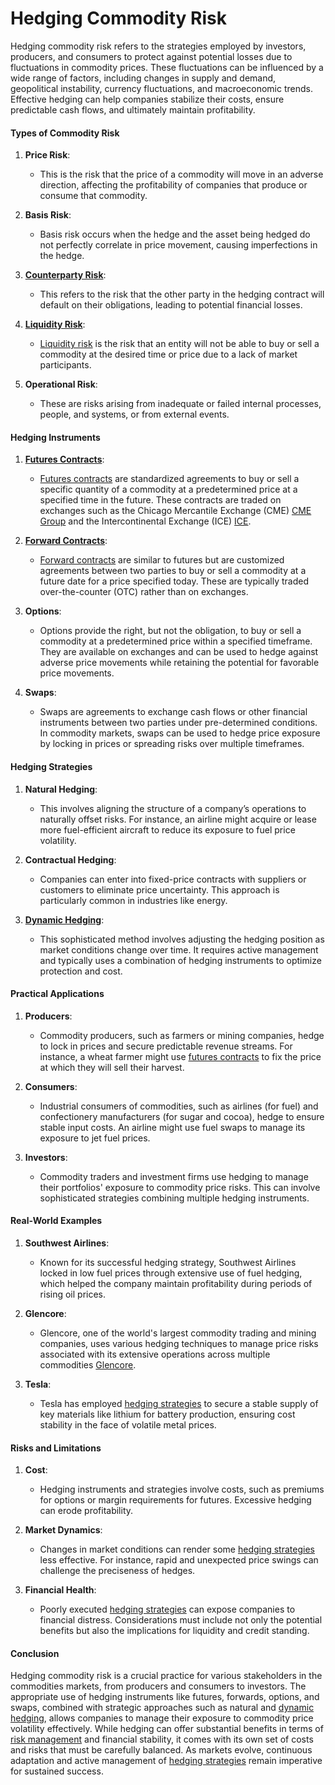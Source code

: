 # Hedging Commodity Risk

Hedging commodity risk refers to the strategies employed by investors, producers, and consumers to protect against potential losses due to fluctuations in commodity prices. These fluctuations can be influenced by a wide range of factors, including changes in supply and demand, geopolitical instability, currency fluctuations, and macroeconomic trends. Effective hedging can help companies stabilize their costs, ensure predictable cash flows, and ultimately maintain profitability.

#### Types of Commodity Risk

1. **Price Risk**:
   - This is the risk that the price of a commodity will move in an adverse direction, affecting the profitability of companies that produce or consume that commodity.

2. **Basis Risk**:
   - Basis risk occurs when the hedge and the asset being hedged do not perfectly correlate in price movement, causing imperfections in the hedge.

3. **[Counterparty Risk](../c/counterparty_risk.md)**:
   - This refers to the risk that the other party in the hedging contract will default on their obligations, leading to potential financial losses.

4. **[Liquidity Risk](../l/liquidity_risk.md)**:
   - [Liquidity risk](../l/liquidity_risk.md) is the risk that an entity will not be able to buy or sell a commodity at the desired time or price due to a lack of market participants.

5. **Operational Risk**:
   - These are risks arising from inadequate or failed internal processes, people, and systems, or from external events.

#### Hedging Instruments

1. **[Futures Contracts](../f/futures_contracts.md)**:
   - [Futures contracts](../f/futures_contracts.md) are standardized agreements to buy or sell a specific quantity of a commodity at a predetermined price at a specified time in the future. These contracts are traded on exchanges such as the Chicago Mercantile Exchange (CME) [CME Group](https://www.cmegroup.com/) and the Intercontinental Exchange (ICE) [ICE](https://www.theice.com/).

2. **[Forward Contracts](../f/forward_contracts.md)**:
   - [Forward contracts](../f/forward_contracts.md) are similar to futures but are customized agreements between two parties to buy or sell a commodity at a future date for a price specified today. These are typically traded over-the-counter (OTC) rather than on exchanges.

3. **Options**:
   - Options provide the right, but not the obligation, to buy or sell a commodity at a predetermined price within a specified timeframe. They are available on exchanges and can be used to hedge against adverse price movements while retaining the potential for favorable price movements.

4. **Swaps**:
   - Swaps are agreements to exchange cash flows or other financial instruments between two parties under pre-determined conditions. In commodity markets, swaps can be used to hedge price exposure by locking in prices or spreading risks over multiple timeframes.

#### Hedging Strategies

1. **Natural Hedging**:
   - This involves aligning the structure of a company’s operations to naturally offset risks. For instance, an airline might acquire or lease more fuel-efficient aircraft to reduce its exposure to fuel price volatility.

2. **Contractual Hedging**:
   - Companies can enter into fixed-price contracts with suppliers or customers to eliminate price uncertainty. This approach is particularly common in industries like energy.

3. **[Dynamic Hedging](../d/dynamic_hedging.md)**:
   - This sophisticated method involves adjusting the hedging position as market conditions change over time. It requires active management and typically uses a combination of hedging instruments to optimize protection and cost.

#### Practical Applications

1. **Producers**:
   - Commodity producers, such as farmers or mining companies, hedge to lock in prices and secure predictable revenue streams. For instance, a wheat farmer might use [futures contracts](../f/futures_contracts.md) to fix the price at which they will sell their harvest.

2. **Consumers**:
   - Industrial consumers of commodities, such as airlines (for fuel) and confectionery manufacturers (for sugar and cocoa), hedge to ensure stable input costs. An airline might use fuel swaps to manage its exposure to jet fuel prices.

3. **Investors**:
   - Commodity traders and investment firms use hedging to manage their portfolios' exposure to commodity price risks. This can involve sophisticated strategies combining multiple hedging instruments.

#### Real-World Examples

1. **Southwest Airlines**:
   - Known for its successful hedging strategy, Southwest Airlines locked in low fuel prices through extensive use of fuel hedging, which helped the company maintain profitability during periods of rising oil prices.

2. **Glencore**:
   - Glencore, one of the world's largest commodity trading and mining companies, uses various hedging techniques to manage price risks associated with its extensive operations across multiple commodities [Glencore](https://www.glencore.com/).

3. **Tesla**:
   - Tesla has employed [hedging strategies](../h/hedging_strategies.md) to secure a stable supply of key materials like lithium for battery production, ensuring cost stability in the face of volatile metal prices.

#### Risks and Limitations

1. **Cost**:
   - Hedging instruments and strategies involve costs, such as premiums for options or margin requirements for futures. Excessive hedging can erode profitability.

2. **Market Dynamics**:
   - Changes in market conditions can render some [hedging strategies](../h/hedging_strategies.md) less effective. For instance, rapid and unexpected price swings can challenge the preciseness of hedges.

3. **Financial Health**:
   - Poorly executed [hedging strategies](../h/hedging_strategies.md) can expose companies to financial distress. Considerations must include not only the potential benefits but also the implications for liquidity and credit standing.

#### Conclusion

Hedging commodity risk is a crucial practice for various stakeholders in the commodities markets, from producers and consumers to investors. The appropriate use of hedging instruments like futures, forwards, options, and swaps, combined with strategic approaches such as natural and [dynamic hedging](../d/dynamic_hedging.md), allows companies to manage their exposure to commodity price volatility effectively. While hedging can offer substantial benefits in terms of [risk management](../r/risk_management.md) and financial stability, it comes with its own set of costs and risks that must be carefully balanced. As markets evolve, continuous adaptation and active management of [hedging strategies](../h/hedging_strategies.md) remain imperative for sustained success.

